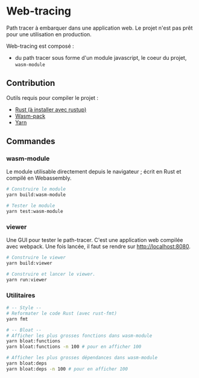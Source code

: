 # Web-tracing

Path tracer à embarquer dans une application web. 
Le projet n'est pas prêt pour une utilisation en production.

Web-tracing est composé :
 - du path tracer sous forme d'un module javascript, le coeur du projet, `wasm-module`

## Contribution

Outils requis pour compiler le projet :
 - [Rust (à installer avec rustup)](https://rustup.rs/)
 - [Wasm-pack](https://rustwasm.github.io/wasm-pack/)
 - [Yarn](https://yarnpkg.com/fr/)

## Commandes
### wasm-module
Le module utilisable directement depuis le navigateur ; écrit en Rust et compilé en Webassembly.
```bash
# Construire le module 
yarn build:wasm-module

# Tester le module
yarn test:wasm-module
```
 
### viewer
Une GUI pour tester le path-tracer. C'est une application web compilée avec webpack. 
Une fois lancée, il faut se rendre sur [http://localhost:8080](http://localhost:8080).
```bash
# Construire le viewer
yarn build:viewer

# Construire et lancer le viewer.
yarn run:viewer
```
 
### Utilitaires
```bash
# -- Style --
# Reformater le code Rust (avec rust-fmt)
yarn fmt

# -- Bloat --
# Afficher les plus grosses fonctions dans wasm-module
yarn bloat:functions
yarn bloat:functions -n 100 # pour en afficher 100

# Afficher les plus grosses dépendances dans wasm-module
yarn bloat:deps
yarn bloat:deps -n 100 # pour en afficher 100
```